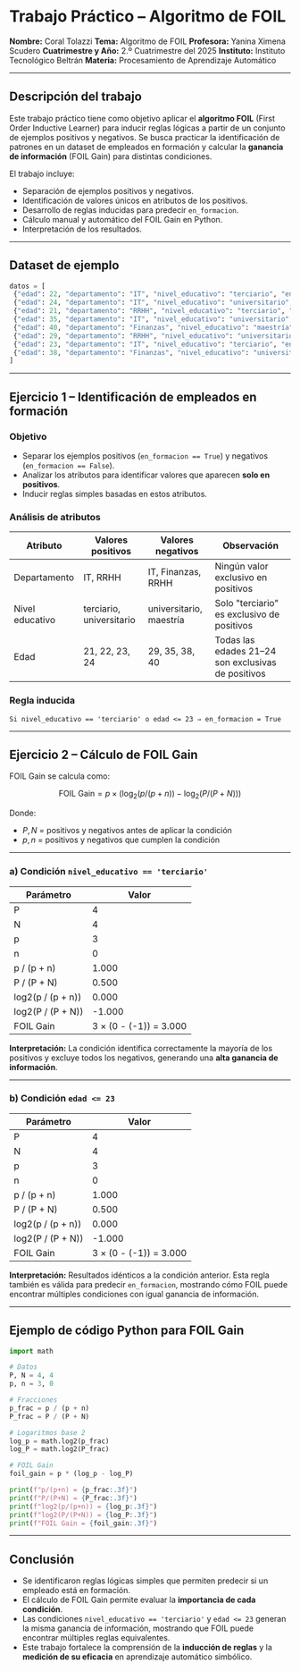 # Trabajo Práctico – Algoritmo de FOIL

**Nombre:** Coral Tolazzi
**Tema:** Algoritmo de FOIL
**Profesora:** Yanina Ximena Scudero
**Cuatrimestre y Año:** 2.º Cuatrimestre del 2025
**Instituto:** Instituto Tecnológico Beltrán
**Materia:** Procesamiento de Aprendizaje Automático

---

## Descripción del trabajo

Este trabajo práctico tiene como objetivo aplicar el **algoritmo FOIL** (First Order Inductive Learner) para inducir reglas lógicas a partir de un conjunto de ejemplos positivos y negativos.
Se busca practicar la identificación de patrones en un dataset de empleados en formación y calcular la **ganancia de información** (FOIL Gain) para distintas condiciones.

El trabajo incluye:

* Separación de ejemplos positivos y negativos.
* Identificación de valores únicos en atributos de los positivos.
* Desarrollo de reglas inducidas para predecir `en_formacion`.
* Cálculo manual y automático del FOIL Gain en Python.
* Interpretación de los resultados.

---

## Dataset de ejemplo

```python
datos = [
 {"edad": 22, "departamento": "IT", "nivel_educativo": "terciario", "en_formacion": True}, 
 {"edad": 24, "departamento": "IT", "nivel_educativo": "universitario", "en_formacion": True}, 
 {"edad": 21, "departamento": "RRHH", "nivel_educativo": "terciario", "en_formacion": True}, 
 {"edad": 35, "departamento": "IT", "nivel_educativo": "universitario", "en_formacion": False}, 
 {"edad": 40, "departamento": "Finanzas", "nivel_educativo": "maestría", "en_formacion": False},
 {"edad": 29, "departamento": "RRHH", "nivel_educativo": "universitario", "en_formacion": False},
 {"edad": 23, "departamento": "IT", "nivel_educativo": "terciario", "en_formacion": True}, 
 {"edad": 38, "departamento": "Finanzas", "nivel_educativo": "universitario", "en_formacion": False}
]
```

---

## Ejercicio 1 – Identificación de empleados en formación

### Objetivo

* Separar los ejemplos positivos (`en_formacion == True`) y negativos (`en_formacion == False`).
* Analizar los atributos para identificar valores que aparecen **solo en positivos**.
* Inducir reglas simples basadas en estos atributos.

### Análisis de atributos

| Atributo        | Valores positivos        | Valores negativos       | Observación                                        |
| --------------- | ------------------------ | ----------------------- | -------------------------------------------------- |
| Departamento    | IT, RRHH                 | IT, Finanzas, RRHH      | Ningún valor exclusivo en positivos                |
| Nivel educativo | terciario, universitario | universitario, maestría | Solo "terciario" es exclusivo de positivos         |
| Edad            | 21, 22, 23, 24           | 29, 35, 38, 40          | Todas las edades 21–24 son exclusivas de positivos |

### Regla inducida

```text
Si nivel_educativo == 'terciario' o edad <= 23 ⇒ en_formacion = True
```

---

## Ejercicio 2 – Cálculo de FOIL Gain

FOIL Gain se calcula como:

$$
\text{FOIL Gain} = p \times (\log_2(p / (p+n)) - \log_2(P / (P+N)))
$$

Donde:

* $P, N$ = positivos y negativos antes de aplicar la condición
* $p, n$ = positivos y negativos que cumplen la condición

---

### a) Condición `nivel_educativo == 'terciario'`

| Parámetro         | Valor                  |
| ----------------- | ---------------------- |
| P                 | 4                      |
| N                 | 4                      |
| p                 | 3                      |
| n                 | 0                      |
| p / (p + n)       | 1.000                  |
| P / (P + N)       | 0.500                  |
| log2(p / (p + n)) | 0.000                  |
| log2(P / (P + N)) | -1.000                 |
| FOIL Gain         | 3 × (0 - (-1)) = 3.000 |

**Interpretación:**
La condición identifica correctamente la mayoría de los positivos y excluye todos los negativos, generando una **alta ganancia de información**.

---

### b) Condición `edad <= 23`

| Parámetro         | Valor                  |
| ----------------- | ---------------------- |
| P                 | 4                      |
| N                 | 4                      |
| p                 | 3                      |
| n                 | 0                      |
| p / (p + n)       | 1.000                  |
| P / (P + N)       | 0.500                  |
| log2(p / (p + n)) | 0.000                  |
| log2(P / (P + N)) | -1.000                 |
| FOIL Gain         | 3 × (0 - (-1)) = 3.000 |

**Interpretación:**
Resultados idénticos a la condición anterior. Esta regla también es válida para predecir `en_formacion`, mostrando cómo FOIL puede encontrar múltiples condiciones con igual ganancia de información.

---

## Ejemplo de código Python para FOIL Gain

```python
import math

# Datos
P, N = 4, 4
p, n = 3, 0

# Fracciones
p_frac = p / (p + n)
P_frac = P / (P + N)

# Logaritmos base 2
log_p = math.log2(p_frac)
log_P = math.log2(P_frac)

# FOIL Gain
foil_gain = p * (log_p - log_P)

print(f"p/(p+n) = {p_frac:.3f}")
print(f"P/(P+N) = {P_frac:.3f}")
print(f"log2(p/(p+n)) = {log_p:.3f}")
print(f"log2(P/(P+N)) = {log_P:.3f}")
print(f"FOIL Gain = {foil_gain:.3f}")
```

---

## Conclusión

* Se identificaron reglas lógicas simples que permiten predecir si un empleado está en formación.
* El cálculo de FOIL Gain permite evaluar la **importancia de cada condición**.
* Las condiciones `nivel_educativo == 'terciario'` y `edad <= 23` generan la misma ganancia de información, mostrando que FOIL puede encontrar múltiples reglas equivalentes.
* Este trabajo fortalece la comprensión de la **inducción de reglas** y la **medición de su eficacia** en aprendizaje automático simbólico.
